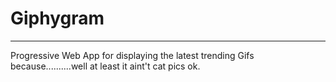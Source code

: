 # Giphygram

---

Progressive Web App for displaying the latest trending Gifs because..........well at least it aint't cat pics ok. 

